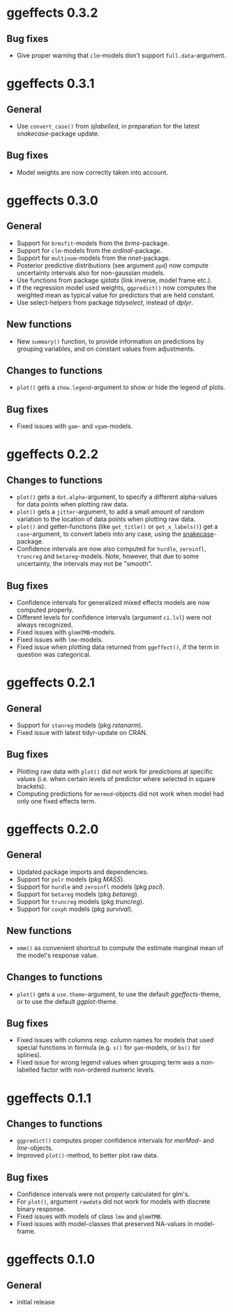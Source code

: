 # ggeffects 0.3.2

## Bug fixes

* Give proper warning that `clm`-models don't support `full.data`-argument.

# ggeffects 0.3.1

## General

* Use `convert_case()` from *sjlabelled*, in preparation for the latest *snakecase*-package update.

## Bug fixes

* Model weights are now correctly taken into account.

# ggeffects 0.3.0

## General

* Support for `brmsfit`-models from the *brms*-package.
* Support for `clm`-models from the *ordinal*-package.
* Support for `multinom`-models from the *nnet*-package.
* Posterior predictive distributions (see argument `ppd`) now compute uncertainty intervals also for non-gaussian models.
* Use functions from package *sjstats* (link inverse, model frame etc.).
* If the regression model used weights, `ggpredict()` now computes the weighted mean as typical value for predictors that are held constant.
* Use select-helpers from package *tidyselect*, instead of *dplyr*.

## New functions

* New `summary()` function, to provide information on predictions by grouping variables, and on constant values from adjustments.

## Changes to functions

* `plot()` gets a `show.legend`-argument to show or hide the legend of plots.

## Bug fixes

* Fixed issues with `gam`- and `vgam`-models.

# ggeffects 0.2.2

## Changes to functions

* `plot()` gets a `dot.alpha`-argument, to specify a different alpha-values for data points when plotting raw data.
* `plot()` gets a `jitter`-argument, to add a small amount of random variation to the location of data points when plotting raw data.
* `plot()` and getter-functions (like `get_title()` or `get_x_labels()`) get a `case`-argument, to convert labels into any case, using the [snakecase](https://cran.r-project.org/package=snakecase)-package.
* Confidence intervals are now also computed for `hurdle`, `zeroinfl`, `truncreg` and `betareg`-models. Note, however, that due to some uncertainty, the intervals may not be "smooth".

## Bug fixes

* Confidence intervals for generalized mixed effects models are now computed properly.
* Different levels for confidence intervals (argument `ci.lvl`) were not always recognized.
* Fixed issues with `glmmTMB`-models.
* Fixed issues with `lme`-models.
* Fixed issue when plotting data returned from `ggeffect()`, if the term in question was categorical.

# ggeffects 0.2.1

## General

* Support for `stanreg` models (pkg _rstanarm_).
* Fixed issue with latest tidyr-update on CRAN.

## Bug fixes

* Plotting raw data with `plot()` did not work for predictions at specific values (i.e. when certain levels of predictor where selected in square brackets). 
* Computing predictions for `mermod`-objects did not work when model had only one fixed effects term.

# ggeffects 0.2.0

## General

* Updated package imports and dependencies.
* Support for `polr` models (pkg _MASS_).
* Support for `hurdle` and `zeroinfl` models (pkg _pscl_).
* Support for `betareg` models (pkg _betareg_).
* Support for `truncreg` models (pkg _truncreg_).
* Support for `coxph` models (pkg _survival_).

## New functions

* `emm()` as convenient shortcut to compute the estimate marginal mean of the model's response value.

## Changes to functions

* `plot()` gets a `use.theme`-argument, to use the default _ggeffects_-theme, or to use the default _ggplot_-theme.

## Bug fixes

* Fixed issues with columns resp. column names for models that used special functions in formula (e.g. `s()` for `gam`-models, or `bs()` for splines).
* Fixed issue for wrong legend values when grouping term was a non-labelled factor with non-ordered numeric levels.

# ggeffects 0.1.1

## Changes to functions

* `ggpredict()` computes proper confidence intervals for _merMod_- and _lme_-objects.
* Improved `plot()`-method, to better plot raw data.

## Bug fixes

* Confidence intervals were not properly calculated for glm's.
* For `plot()`, argument `rawdata` did not work for models with discrete binary response.
* Fixed issues with models of class `lme` and `glmmTMB`.
* Fixed issues with model-classes that preserved NA-values in model-frame.

# ggeffects 0.1.0

## General

* initial release
